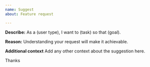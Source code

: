 ```yaml
---
name: Suggest
about: Feature request

---
```


**Describe:**
As a (user type), I want to (task) so that (goal).

**Reason:**
Understanding your request will make it achievable.

**Additional context**
Add any other context about the suggestion here.

Thanks
